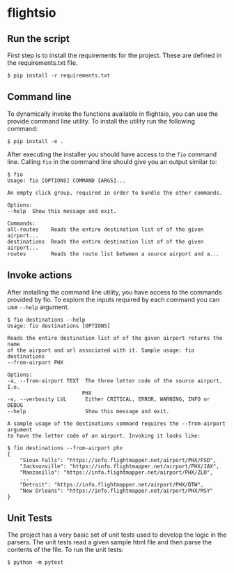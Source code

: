 # flightsio

## Run the script

First step is to install the requirements for the project. These are defined in
the requirements.txt file.

    $ pip install -r requirements.txt

## Command line

To dynamically invoke the functions available in flightsio, you can use the provide
command line utility. To install the utility run the following command:

    $ pip install -e .

After executing the installer you should have access to the `fio` command line.
Calling `fio` in the command line should give you an output similar to:

    $ fio
    Usage: fio [OPTIONS] COMMAND [ARGS]...

    An empty click group, required in order to bundle the other commands.

    Options:
    --help  Show this message and exit.

    Commands:
    all-routes    Reads the entire destination list of of the given airport...
    destinations  Reads the entire destination list of of the given airport...
    routes        Reads the route list between a source airport and a...

## Invoke actions
After installing the command line utility, you have access to the commands provided
by fio. To explore the inputs required by each command you can use `--help` argument.

    $ fio destinations --help
    Usage: fio destinations [OPTIONS]

    Reads the entire destination list of of the given airport returns the name
    of the airport and url associated with it. Sample usage: fio destinations
    --from-airport PHX

    Options:
    -a, --from-airport TEXT  The three letter code of the source airport. I.e.
                            PHX
    -v, --verbosity LVL      Either CRITICAL, ERROR, WARNING, INFO or DEBUG
    --help                   Show this message and exit.

    A sample usage of the destinations command requires the --from-airport argument
    to have the letter code of an airport. Invoking it looks like:

    $ fio destinations --from-airport phx
    {
        "Sioux Falls": "https://info.flightmapper.net/airport/PHX/FSD",
        "Jacksonville": "https://info.flightmapper.net/airport/PHX/JAX",
        "Manzanillo": "https://info.flightmapper.net/airport/PHX/ZLO",
        ...
        "Detroit": "https://info.flightmapper.net/airport/PHX/DTW",
        "New Orleans": "https://info.flightmapper.net/airport/PHX/MSY"
    }

## Unit Tests

The project has a very basic set of unit tests used to develop the logic in the
parsers. The unit tests read a given sample html file and then parse the contents
of the file. To run the unit tests:

    $ python -m pytest
